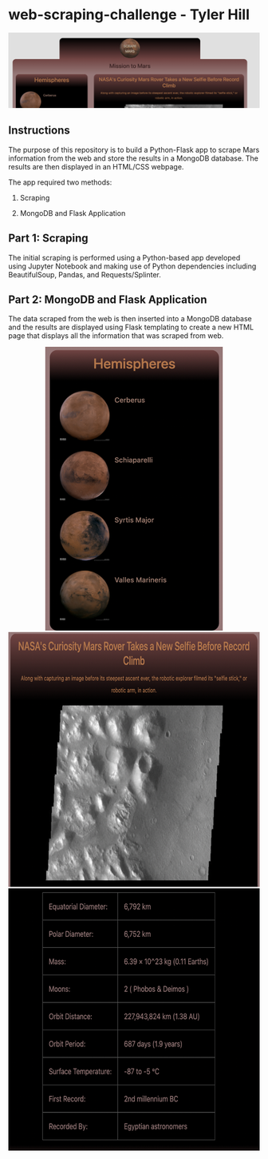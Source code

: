 # web-scraping-challenge - Tyler Hill

<img src="main.png">

## Instructions 

The purpose of this repository is to build a Python-Flask app to scrape Mars information from the web and store the results in a MongoDB database. The results are then displayed in an HTML/CSS webpage.

The app required two methods:

1. Scraping 

2. MongoDB and Flask Application

## Part 1: Scraping

The initial scraping is performed using a Python-based app developed using Jupyter Notebook and making use of Python dependencies including BeautifulSoup, Pandas, and Requests/Splinter.

## Part 2: MongoDB and Flask Application

The data scraped from the web is then inserted into a MongoDB database and the results are displayed using Flask templating to create a new HTML page that displays all the information that was scraped from web.
<p align="center">
<img src="hemispheres.png" width="356" height="568">

<img src="article-img.png" width="721" height="510">

<img src="mars_facts.png" width="629" height="525">
</p>
